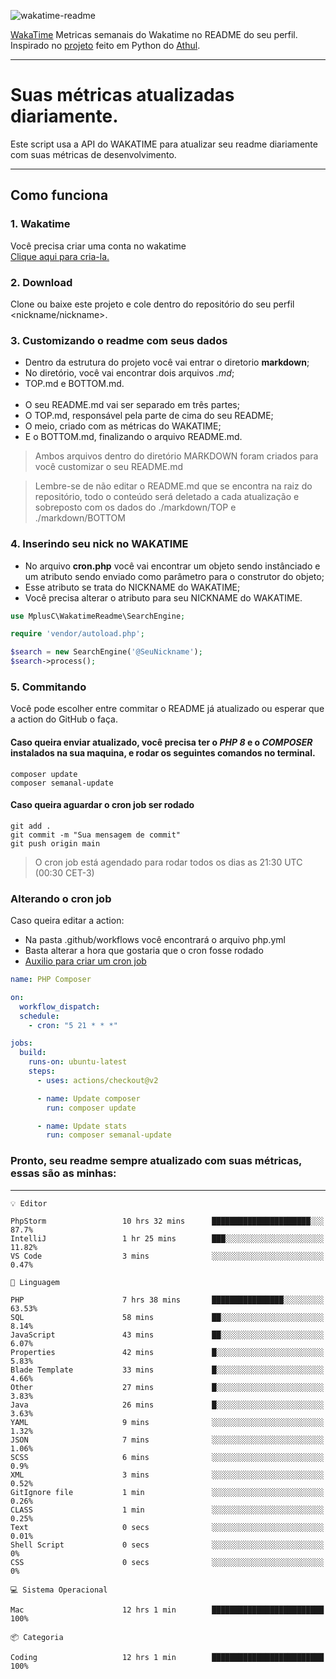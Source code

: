 ![wakatime-readme](https://socialify.git.ci/bymatheus/wakatime-readme/image?description=1&descriptionEditable=M%C3%A9tricas%20semanais%20do%20Wakatime%20no%20seu%20README%20de%20perfil.&font=KoHo&forks=1&language=1&owner=1&pattern=Signal&stargazers=1&theme=Dark)

[WakaTime](https://wakatime.com) Metricas semanais do Wakatime no README do seu perfil. <br>
Inspirado no [projeto](https://github.com/athul/waka-readme) feito em Python do [Athul](https://github.com/athul).
___

# Suas métricas atualizadas diariamente.
Este script usa a API do WAKATIME para atualizar seu readme diariamente com suas métricas de desenvolvimento.

___

## Como funciona

### 1. Wakatime
Você precisa criar uma conta no wakatime <br>
[Clique aqui para cria-la.](https://wakatime.com) 

### 2. Download
Clone ou baixe este projeto e cole dentro do repositório do seu perfil <nickname/nickname>.

### 3. Customizando o readme com seus dados
- Dentro da estrutura do projeto você vai entrar o diretorio **markdown**;  
- No diretório, você vai encontrar dois arquivos *.md*;
- TOP.md e BOTTOM.md.
<br><br>
- O seu README.md vai ser separado em três partes; 
- O TOP.md, responsável pela parte de cima do seu README;
- O meio, criado com as métricas do WAKATIME;
- E o BOTTOM.md, finalizando o arquivo README.md.<br>

> Ambos arquivos dentro do diretório MARKDOWN foram criados para você customizar o seu README.md

> Lembre-se de não editar o README.md que se encontra na raiz do repositório, todo o conteúdo será deletado a cada atualização e sobreposto com os dados do ./markdown/TOP e ./markdown/BOTTOM

### 4. Inserindo seu nick no WAKATIME
- No arquivo **cron.php** você vai encontrar um objeto sendo instânciado e um atributo sendo enviado como parâmetro para o construtor do objeto;
- Esse atributo se trata do NICKNAME do WAKATIME;
- Você precisa alterar o atributo para seu NICKNAME do WAKATIME.

```php
use MplusC\WakatimeReadme\SearchEngine;

require 'vendor/autoload.php';

$search = new SearchEngine('@SeuNickname');
$search->process();
```

### 5. Commitando
Você pode escolher entre commitar o README já atualizado ou esperar que a action do GitHub o faça. <br>

#### Caso queira enviar atualizado, você precisa ter o *PHP 8* e o *COMPOSER* instalados na sua maquina, e rodar os seguintes comandos no terminal.
```composer
composer update
composer semanal-update 
```

#### Caso queira aguardar o cron job ser rodado 
```git 
git add .
git commit -m "Sua mensagem de commit"
git push origin main
```

>O cron job está agendado para rodar todos os dias as 21:30 UTC (00:30 CET-3) 

### Alterando o cron job
Caso queira editar a action:

- Na pasta .github/workflows você encontrará o arquivo php.yml
- Basta alterar a hora que gostaria que o cron fosse rodado
- [Auxilio para criar um cron job](https://crontab.guru)

```yml
name: PHP Composer

on:
  workflow_dispatch:
  schedule:
    - cron: "5 21 * * *"

jobs:
  build:
    runs-on: ubuntu-latest
    steps:
      - uses: actions/checkout@v2

      - name: Update composer
        run: composer update

      - name: Update stats
        run: composer semanal-update
```

### Pronto, seu readme sempre atualizado com suas métricas, essas são as minhas:

___
```text
💡 Editor

PhpStorm                 10 hrs 32 mins      ██████████████████████░░░      87.7%
IntelliJ                 1 hr 25 mins        ███░░░░░░░░░░░░░░░░░░░░░░     11.82%
VS Code                  3 mins              ░░░░░░░░░░░░░░░░░░░░░░░░░      0.47%
```
```text
💬 Linguagem

PHP                      7 hrs 38 mins       ████████████████░░░░░░░░░     63.53%
SQL                      58 mins             ██░░░░░░░░░░░░░░░░░░░░░░░      8.14%
JavaScript               43 mins             ██░░░░░░░░░░░░░░░░░░░░░░░      6.07%
Properties               42 mins             █░░░░░░░░░░░░░░░░░░░░░░░░      5.83%
Blade Template           33 mins             █░░░░░░░░░░░░░░░░░░░░░░░░      4.66%
Other                    27 mins             █░░░░░░░░░░░░░░░░░░░░░░░░      3.83%
Java                     26 mins             █░░░░░░░░░░░░░░░░░░░░░░░░      3.63%
YAML                     9 mins              ░░░░░░░░░░░░░░░░░░░░░░░░░      1.32%
JSON                     7 mins              ░░░░░░░░░░░░░░░░░░░░░░░░░      1.06%
SCSS                     6 mins              ░░░░░░░░░░░░░░░░░░░░░░░░░       0.9%
XML                      3 mins              ░░░░░░░░░░░░░░░░░░░░░░░░░      0.52%
GitIgnore file           1 min               ░░░░░░░░░░░░░░░░░░░░░░░░░      0.26%
CLASS                    1 min               ░░░░░░░░░░░░░░░░░░░░░░░░░      0.25%
Text                     0 secs              ░░░░░░░░░░░░░░░░░░░░░░░░░      0.01%
Shell Script             0 secs              ░░░░░░░░░░░░░░░░░░░░░░░░░         0%
CSS                      0 secs              ░░░░░░░░░░░░░░░░░░░░░░░░░         0%
```
```text
💻 Sistema Operacional

Mac                      12 hrs 1 min        █████████████████████████       100%
```
```text
📦 Categoria

Coding                   12 hrs 1 min        █████████████████████████       100%
```
